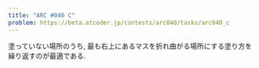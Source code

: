 ```yaml
---
title: "ARC #040 C"
problem: https://beta.atcoder.jp/contests/arc040/tasks/arc040_c
---
```

塗っていない場所のうち, 最も右上にあるマスを折れ曲がる場所にする塗り方を繰り返すのが最適である.

